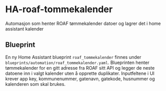 # HA-roaf-tommekalender
Automasjon som henter ROAF tømmekalender datoer og lagrer det i home assistant kalender

## Blueprint

En ny Home Assistant blueprint `roaf_tommekalender` finnes under `blueprints/automation/roaf_tommekalender.yaml`.
Blueprinten henter tømmekalender for en gitt adresse fra ROAF sitt API og legger de neste datoene inn i valgt kalender uten å opprette duplikater.
Inputfeltene i UI krever app key, kommunenummer, gatenavn, gatekode, husnummer og kalenderen som skal brukes.

